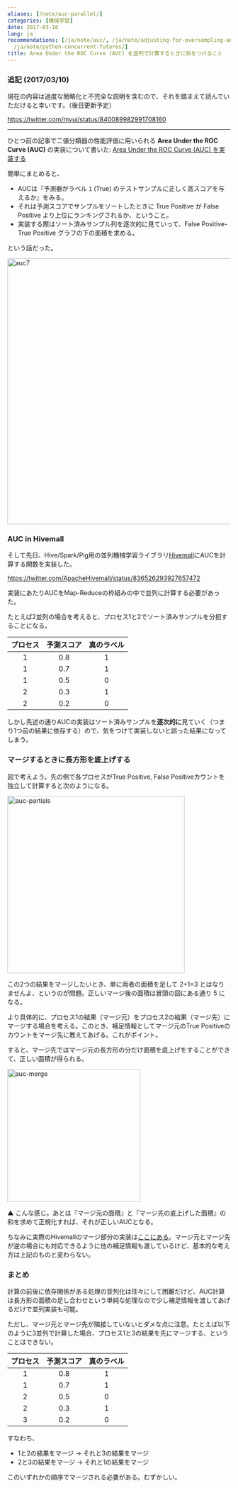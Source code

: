 ```yaml
---
aliases: [/note/auc-parallel/]
categories: [機械学習]
date: 2017-03-10
lang: ja
recommendations: [/ja/note/auc/, /ja/note/adjusting-for-oversampling-and-undersampling/,
  /ja/note/python-concurrent-futures/]
title: Area Under the ROC Curve (AUC) を並列で計算するときに気をつけること
---
```


### 追記 (2017/03/10)

現在の内容は過度な簡略化と不完全な説明を含むので、それを踏まえて読んでいただけると幸いです。（後日更新予定）

https://twitter.com/myui/status/840089982991708160

---

ひとつ前の記事で二値分類器の性能評価に用いられる **Area Under the ROC Curve (AUC)** の実装について書いた: [Area Under the ROC Curve (AUC) を実装する](/note/auc/)

簡単にまとめると、

- AUCは『予測器がラベル `1` (True) のテストサンプルに正しく高スコアを与えるか』をみる。
- それは予測スコアでサンプルをソートしたときに True Positive が False Positive より上位にランキングされるか、ということ。
- 実装する際はソート済みサンプル列を逐次的に見ていって、False Positive-True Positive グラフの下の面積を求める。

という話だった。

<img src="/images/auc/auc.007.png" alt="auc7" width=600 />

### AUC in Hivemall

そして先日、Hive/Spark/Pig用の並列機械学習ライブラリ[Hivemall](https://hivemall.incubator.apache.org/)にAUCを計算する関数を実装した。

https://twitter.com/ApacheHivemall/status/836526293927657472

実装にあたりAUCをMap-Reduceの枠組みの中で並列に計算する必要があった。

たとえば2並列の場合を考えると、プロセス1と2でソート済みサンプルを分担することになる。

|プロセス| 予測スコア | 真のラベル |
|:---:|:---:|:---:|
|1| 0.8 | 1 |
|1| 0.7 | 1 |
|1| 0.5 | 0 |
|2| 0.3 | 1 |
|2| 0.2 | 0 |

しかし先述の通りAUCの実装はソート済みサンプルを**逐次的に**見ていく（つまり1つ前の結果に依存する）ので、気をつけて実装しないと誤った結果になってしまう。

### マージするときに長方形を底上げする

図で考えよう。先の例で各プロセスがTrue Positive, False Positiveカウントを独立して計算すると次のようになる。

<img src="/images/auc/auc-partials.png" alt="auc-partials" width=400 />

この2つの結果をマージしたいとき、単に両者の面積を足して 2+1=3 とはなりませんよ、というのが問題。正しいマージ後の面積は冒頭の図にある通り 5 になる。

より具体的に、プロセス1の結果（マージ元）をプロセス2の結果（マージ先）にマージする場合を考える。このとき、補足情報としてマージ元のTrue Positiveのカウントをマージ先に教えてあげる。これがポイント。

すると、マージ先ではマージ元の長方形の分だけ面積を底上げをすることができて、正しい面積が得られる。

<img src="/images/auc/auc-merge.png" alt="auc-merge" width=300 />

▲ こんな感じ。あとは『マージ元の面積』と『マージ先の底上げした面積』の和を求めて正規化すれば、それが正しいAUCとなる。

ちなみに実際のHivemallのマージ部分の実装は[ここにある](https://github.com/apache/incubator-hivemall/blob/master/core/src/main/java/hivemall/evaluation/AUCUDAF.java#L251-L282)。マージ元とマージ先が逆の場合にも対応できるように他の補足情報も渡しているけど、基本的な考え方は上記のものと変わらない。

### まとめ

計算の前後に依存関係がある処理の並列化は往々にして困難だけど、AUC計算は長方形の面積の足し合わせという単純な処理なので少し補足情報を渡してあげるだけで並列実装も可能。

ただし、マージ元とマージ先が隣接していないとダメな点に注意。たとえば以下のように3並列で計算した場合、プロセス1と3の結果を先にマージする、ということはできない。

|プロセス| 予測スコア | 真のラベル |
|:---:|:---:|:---:|
|1| 0.8 | 1 |
|1| 0.7 | 1 |
|2| 0.5 | 0 |
|2| 0.3 | 1 |
|3| 0.2 | 0 |

すなわち、

- 1と2の結果をマージ → それと3の結果をマージ
- 2と3の結果をマージ → それと1の結果をマージ

このいずれかの順序でマージされる必要がある。むずかしい。
